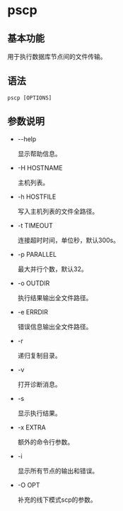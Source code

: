 # pscp

## 基本功能<a name="section1540721571112"></a>

用于执行数据库节点间的文件传输。

## 语法<a name="section15554112119116"></a>

```
pscp [OPTIONS] 
```

## 参数说明<a name="section7730228131115"></a>

-   --help

    显示帮助信息。

-   -H HOSTNAME

    主机列表。

-   -h HOSTFILE

    写入主机列表的文件全路径。

-   -t TIMEOUT

    连接超时时间，单位秒，默认300s。

-   -p PARALLEL

    最大并行个数，默认32。

-   -o OUTDIR

    执行结果输出全文件路径。

-   -e ERRDIR

    错误信息输出全文件路径。

-   -r

    递归复制目录。

-   -v

    打开诊断消息。

-   -s

    显示执行结果。

-   -x EXTRA

    额外的命令行参数。

-   -i

    显示所有节点的输出和错误。


-   -O OPT

    补充的线下模式scp的参数。


